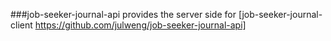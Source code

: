 ###job-seeker-journal-api provides the server side for [job-seeker-journal-client https://github.com/julweng/job-seeker-journal-api] 
